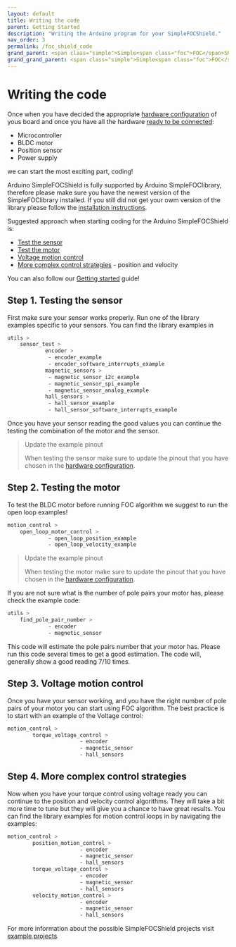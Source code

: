 ```yaml
---
layout: default
title: Writing the code
parent: Getting Started
description: "Writing the Arduino program for your SimpleFOCShield."
nav_order: 3
permalink: /foc_shield_code
grand_parent: <span class="simple">Simple<span class="foc">FOC</span>Shield</span>
grand_grand_parent: <span class="simple">Simple<span class="foc">FOC</span> Boards</span>
---
```


# Writing the code
Once when you have decided the appropriate [hardware configuration](pads_soldering) of yous board and once you have all the hardware [ready to be connected](foc_shield_connect_hardware): 
- Microcontroller
- BLDC motor
- Position sensor
- Power supply

we can start the most exciting part, coding!

Arduino <span class="simple">Simple<span class="foc">FOC</span>Shield</span> is fully supported by Arduino <span class="simple">Simple<span class="foc">FOC</span>library</span>, therefore please make sure you have the newest version of the  <span class="simple">Simple<span class="foc">FOC</span>library</span> installed. If you still did not get your owm version of the library please follow the [installation instructions](installation). 

Suggested approach when starting coding for the Arduino <span class="simple">Simple<span class="foc">FOC</span>Shield</span> is:

- [Test the sensor](#step-1-testing-the-sensor)
- [Test the motor](#step-2-testing-the-motor)
- [Voltage motion control](#step-3-voltage-motion-control)
- [More complex control strategies](#step-4-more-complex-control-strategies) - position and velocity

You can also follow our [Getting started](example_from_scratch) guide!

## Step 1. Testing the sensor
First make sure your sensor works properly. Run one of the library examples specific to your sensors. You can find the library examples in 
```sh
utils >
    sensor_test >
            encoder >
             - encoder_example
             - encoder_software_interrupts_example
            magnetic_sensors >
             - magnetic_sensor_i2c_example
             - magnetic_sensor_spi_example
             - magnetic_sensor_analog_example
            hall_sensors >
             - hall_sensor_example
             - hall_sensor_software_interrupts_example
```
Once you have your sensor reading the good values you can continue the testing the combination of the motor and the sensor.

<blockquote class="warning"> <p class="heading">Update the example pinout</p> 
When testing the sensor make sure to update the pinout that you have chosen in the <a href="pads_soldering">hardware configuration</a>.</blockquote>

## Step 2. Testing the motor
To test the BLDC motor before running FOC algorithm we suggest to run the open loop examples!
```sh
motion_control >
    open_loop_motor_control >
             - open_loop_position_example
             - open_loop_velocity_example
```
<blockquote class="warning"> <p class="heading">Update the example pinout</p> 
When testing the motor make sure to update the pinout that you have chosen in the <a href="pads_soldering">hardware configuration</a>.</blockquote>

If you are not sure what is the number of pole pairs your motor has, please check the example code:
```sh
utils >
    find_pole_pair_number >
             - encoder
             - magnetic_sensor
```
This code will estimate the pole pairs number that your motor has. Please run this code several times to get a good estimation. The code will, generally show a good reading 7/10 times.


## Step 3. Voltage motion control 
Once you have your sensor working, and you have the right number of pole pairs of your motor you can start using FOC algorithm. The best practice is to start with an example of the Voltage control:
```sh
motion_control > 
        torque_voltage_control > 
                       - encoder
                       - magnetic_sensor
                       - hall_sensors
```

## Step 4. More complex control strategies
Now when you have your torque control using voltage ready you can continue to the position and velocity control algorithms. They will take a bit more time to tune but they will give you a chance to have great results. You can find the library examples for motion control loops in by navigating the examples:

```sh
motion_control > 
        position_motion_control > 
                       - encoder
                       - magnetic_sensor
                       - hall_sensors
        torque_voltage_control > 
                       - encoder
                       - magnetic_sensor
                       - hall_sensors
        velocity_motion_control > 
                       - encoder
                       - magnetic_sensor
                       - hall_sensors
```
For more information about the possible <span class="simple">Simple<span class="foc">FOC</span>Shield</span> projects visit [example projects](examples)
